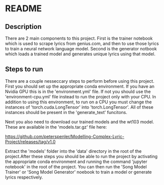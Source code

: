 # README

## Description
There are 2 main components to this project. First is the trainer notebook which is used to scrape lyrics from genius.com, and then to use those lyrics to train a neural network language model. Second is the generator notbook which loads a trained model and generates unique lyrics using that model.

## Steps to run
There are a couple nesseccary steps to perform before using this project.
First you should set up the appropriate conda environment. If you have an Nvidia GPU this is in the 'environment.yml' file. If not you should use the 'environment-cpu.yml' file instead to run the project only with your CPU. In addition to using this environment, to run on a CPU you must change the instances of 'torch.cuda.LongTensor' into 'torch.LongTensor'. All of these instances should be present in the 'generate_text' funcitons.

Next you also need to download our trained models and the wt103 model. These are available in the 'models.tar.gz' file here:

https://github.com/peterspenler/Modelling-Complex-Lyric-Project/releases/tag/v1.0

Extract the 'models' folder into the 'data' directory in the root of the project.After these steps you should be able to run the project by activating the appropriate conda environment and running the command 'jupyter notebook' in the root of the project. You can then run the 'Song Model Trainer' or 'Song Model Generator' noebook to train a model or generate lyrics respectively.
